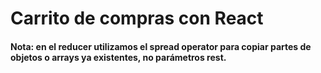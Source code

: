 # Carrito de compras con React

#### Nota: en el reducer utilizamos el spread operator para copiar partes de objetos o arrays ya existentes, no parámetros rest.
